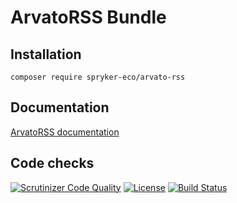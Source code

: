 # ArvatoRSS Bundle

## Installation

```
composer require spryker-eco/arvato-rss
```

## Documentation
[ArvatoRSS documentation](https://academy.spryker.com/developing_with_spryker/3rd-party_integration/arvatorss/integration_arvato_rss.html)

## Code checks

[![Scrutinizer Code Quality](https://scrutinizer-ci.com/g/spryker-eco/arvato-rss/badges/quality-score.png?b=master)](https://scrutinizer-ci.com/g/spryker-eco/arvato-rss/?branch=master)
[![License](https://img.shields.io/github/license/spryker/demoshop.svg)](https://github.com/spryker/demoshop/)
[![Build Status](https://scrutinizer-ci.com/g/spryker-eco/arvato-rss/badges/build.png?b=master)](https://scrutinizer-ci.com/g/spryker-eco/arvato-rss/build-status/master)


